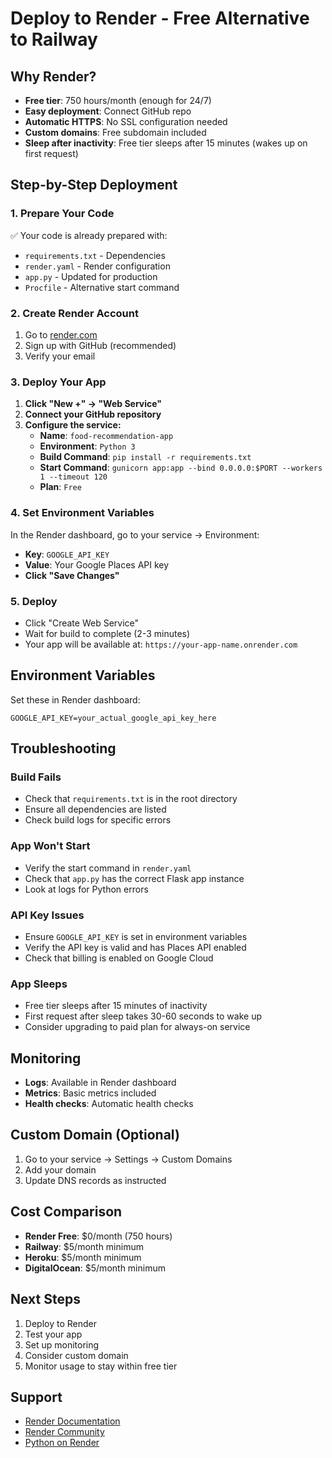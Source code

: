 # Deploy to Render - Free Alternative to Railway

## Why Render?
- **Free tier**: 750 hours/month (enough for 24/7)
- **Easy deployment**: Connect GitHub repo
- **Automatic HTTPS**: No SSL configuration needed
- **Custom domains**: Free subdomain included
- **Sleep after inactivity**: Free tier sleeps after 15 minutes (wakes up on first request)

## Step-by-Step Deployment

### 1. Prepare Your Code
✅ Your code is already prepared with:
- `requirements.txt` - Dependencies
- `render.yaml` - Render configuration
- `app.py` - Updated for production
- `Procfile` - Alternative start command

### 2. Create Render Account
1. Go to [render.com](https://render.com)
2. Sign up with GitHub (recommended)
3. Verify your email

### 3. Deploy Your App
1. **Click "New +" → "Web Service"**
2. **Connect your GitHub repository**
3. **Configure the service:**
   - **Name**: `food-recommendation-app`
   - **Environment**: `Python 3`
   - **Build Command**: `pip install -r requirements.txt`
   - **Start Command**: `gunicorn app:app --bind 0.0.0.0:$PORT --workers 1 --timeout 120`
   - **Plan**: `Free`

### 4. Set Environment Variables
In the Render dashboard, go to your service → Environment:
- **Key**: `GOOGLE_API_KEY`
- **Value**: Your Google Places API key
- **Click "Save Changes"**

### 5. Deploy
- Click "Create Web Service"
- Wait for build to complete (2-3 minutes)
- Your app will be available at: `https://your-app-name.onrender.com`

## Environment Variables
Set these in Render dashboard:
```
GOOGLE_API_KEY=your_actual_google_api_key_here
```

## Troubleshooting

### Build Fails
- Check that `requirements.txt` is in the root directory
- Ensure all dependencies are listed
- Check build logs for specific errors

### App Won't Start
- Verify the start command in `render.yaml`
- Check that `app.py` has the correct Flask app instance
- Look at logs for Python errors

### API Key Issues
- Ensure `GOOGLE_API_KEY` is set in environment variables
- Verify the API key is valid and has Places API enabled
- Check that billing is enabled on Google Cloud

### App Sleeps
- Free tier sleeps after 15 minutes of inactivity
- First request after sleep takes 30-60 seconds to wake up
- Consider upgrading to paid plan for always-on service

## Monitoring
- **Logs**: Available in Render dashboard
- **Metrics**: Basic metrics included
- **Health checks**: Automatic health checks

## Custom Domain (Optional)
1. Go to your service → Settings → Custom Domains
2. Add your domain
3. Update DNS records as instructed

## Cost Comparison
- **Render Free**: $0/month (750 hours)
- **Railway**: $5/month minimum
- **Heroku**: $5/month minimum
- **DigitalOcean**: $5/month minimum

## Next Steps
1. Deploy to Render
2. Test your app
3. Set up monitoring
4. Consider custom domain
5. Monitor usage to stay within free tier

## Support
- [Render Documentation](https://render.com/docs)
- [Render Community](https://community.render.com)
- [Python on Render](https://render.com/docs/deploy-python) 